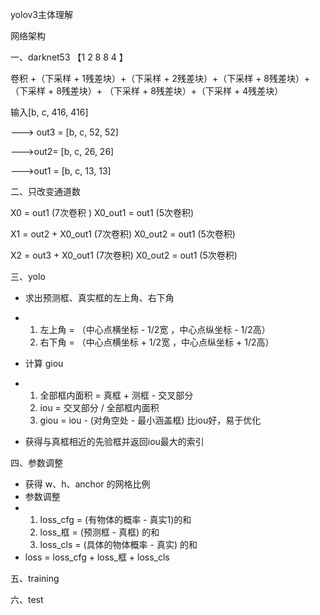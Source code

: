 yolov3主体理解

网络架构 

一、darknet53 【1 2 8 8 4 】

卷积 +（下采样 + 1残差块）+（下采样 + 2残差块）+（下采样 + 8残差块）+（下采样 + 8残差块）+ （下采样 + 8残差块）+（下采样 + 4残差块）

输入[b, c, 416, 416]

---> out3 = [b, c, 52, 52]

--->out2= [b, c, 26, 26]

--->out1 = [b, c, 13, 13]

二、只改变通道数

X0 = out1  (7次卷积 )                    X0_out1 = out1  (5次卷积)

X1 = out2 + X0_out1  (7次卷积)    X0_out2 = out1  (5次卷积)

X2 = out3 + X0_out1  (7次卷积)    X0_out2 = out1  (5次卷积)



三、yolo

- 求出预测框、真实框的左上角、右下角

- 1. 左上角 = （中心点横坐标 - 1/2宽 ，中心点纵坐标 - 1/2高）
  2. 右下角 = （中心点横坐标 + 1/2宽 ，中心点纵坐标 + 1/2高）

- 计算 giou
- 1. 全部框内面积 = 真框 + 测框 - 交叉部分
  2. iou = 交叉部分 / 全部框内面积
  3. giou = iou - (对角空处 - 最小涵盖框)  比iou好，易于优化
- 获得与真框相近的先验框并返回iou最大的索引



四、参数调整

- 获得 w、h、anchor 的网格比例
- 参数调整
- 1. loss_cfg = (有物体的概率 - 真实1)的和
  2. loss_框 = (预测框 - 真框) 的和
  3. loss_cls = (具体的物体概率 - 真实) 的和
- loss = loss_cfg + loss_框 + loss_cls

五、training

六、test

